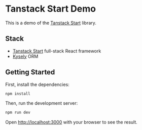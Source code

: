 # Tanstack Start Demo

This is a demo of the [Tanstack Start](https://tanstack.com/start/latest) library.

## Stack

- [Tanstack Start](https://tanstack.com/start/latest) full-stack React framework
- [Kysely](https://kysely.dev/) ORM

## Getting Started

First, install the dependencies:

```bash
npm install
```

Then, run the development server:

```bash
npm run dev
```

Open [http://localhost:3000](http://localhost:3000) with your browser to see the result.
